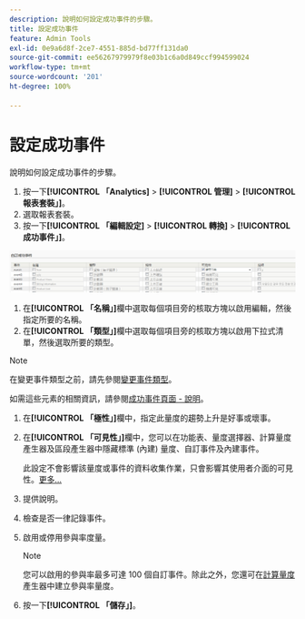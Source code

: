 ```yaml
---
description: 說明如何設定成功事件的步驟。
title: 設定成功事件
feature: Admin Tools
exl-id: 0e9a6d8f-2ce7-4551-885d-bd77ff131da0
source-git-commit: ee56267979979f8e03b1c6a0d849ccf994599024
workflow-type: tm+mt
source-wordcount: '201'
ht-degree: 100%

---
```


# 設定成功事件

說明如何設定成功事件的步驟。

1. 按一下&#x200B;**[!UICONTROL 「Analytics]** > **[!UICONTROL 管理]** > **[!UICONTROL 報表套裝」]**。
1. 選取報表套裝。
1.  按一下&#x200B;**[!UICONTROL 「編輯設定]** > **[!UICONTROL 轉換]** > **[!UICONTROL 成功事件」]**。

   ![步驟結果](assets/success_event_page.png)

1.  在&#x200B;**[!UICONTROL 「名稱」]**&#x200B;欄中選取每個項目旁的核取方塊以啟用編輯，然後指定所要的名稱。
1.  在&#x200B;**[!UICONTROL 「類型」]**&#x200B;欄中選取每個項目旁的核取方塊以啟用下拉式清單，然後選取所要的類型。

   >[!NOTE]
   >
   >在變更事件類型之前，請先參閱[變更事件類型](/help/admin/admin/c-success-events/event-type.md)。

   如需這些元素的相關資訊，請參閱[成功事件頁面 - 說明](/help/admin/admin/c-success-events/success-event.md)。

1. 在&#x200B;**[!UICONTROL 「極性」]**&#x200B;欄中，指定此量度的趨勢上升是好事或壞事。
1. 在&#x200B;**[!UICONTROL 「可見性」]**&#x200B;欄中，您可以在功能表、量度選擇器、計算量度產生器及區段產生器中隱藏標準 (內建) 量度、自訂事件及內建事件。

   此設定不會影響該量度或事件的資料收集作業，只會影響其使用者介面的可見性。[更多...](/help/admin/admin/metric-visibility.md)
1. 提供說明。
1. 檢查是否一律記錄事件。
1. 啟用或停用參與率度量。

   >[!NOTE]
   >
   >您可以啟用的參與率最多可達 100 個自訂事件。除此之外，您還可在[計算量度](/help/components/c-calcmetrics/c-workflow/cm-workflow/c-build-metrics/participation-metric.md)產生器中建立參與率量度。

1. 按一下&#x200B;**[!UICONTROL 「儲存」]**。
